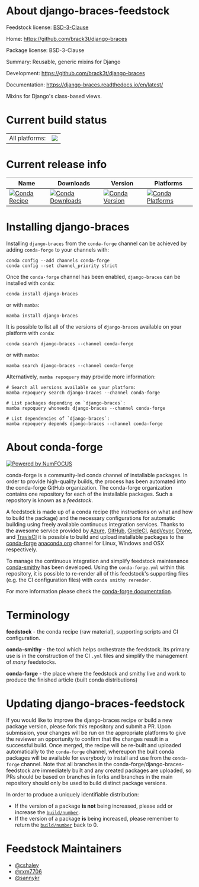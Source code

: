 About django-braces-feedstock
=============================

Feedstock license: [BSD-3-Clause](https://github.com/conda-forge/django-braces-feedstock/blob/main/LICENSE.txt)

Home: https://github.com/brack3t/django-braces

Package license: BSD-3-Clause

Summary: Reusable, generic mixins for Django 

Development: https://github.com/brack3t/django-braces

Documentation: https://django-braces.readthedocs.io/en/latest/

Mixins for Django's class-based views.


Current build status
====================


<table><tr><td>All platforms:</td>
    <td>
      <a href="https://dev.azure.com/conda-forge/feedstock-builds/_build/latest?definitionId=2880&branchName=main">
        <img src="https://dev.azure.com/conda-forge/feedstock-builds/_apis/build/status/django-braces-feedstock?branchName=main">
      </a>
    </td>
  </tr>
</table>

Current release info
====================

| Name | Downloads | Version | Platforms |
| --- | --- | --- | --- |
| [![Conda Recipe](https://img.shields.io/badge/recipe-django--braces-green.svg)](https://anaconda.org/conda-forge/django-braces) | [![Conda Downloads](https://img.shields.io/conda/dn/conda-forge/django-braces.svg)](https://anaconda.org/conda-forge/django-braces) | [![Conda Version](https://img.shields.io/conda/vn/conda-forge/django-braces.svg)](https://anaconda.org/conda-forge/django-braces) | [![Conda Platforms](https://img.shields.io/conda/pn/conda-forge/django-braces.svg)](https://anaconda.org/conda-forge/django-braces) |

Installing django-braces
========================

Installing `django-braces` from the `conda-forge` channel can be achieved by adding `conda-forge` to your channels with:

```
conda config --add channels conda-forge
conda config --set channel_priority strict
```

Once the `conda-forge` channel has been enabled, `django-braces` can be installed with `conda`:

```
conda install django-braces
```

or with `mamba`:

```
mamba install django-braces
```

It is possible to list all of the versions of `django-braces` available on your platform with `conda`:

```
conda search django-braces --channel conda-forge
```

or with `mamba`:

```
mamba search django-braces --channel conda-forge
```

Alternatively, `mamba repoquery` may provide more information:

```
# Search all versions available on your platform:
mamba repoquery search django-braces --channel conda-forge

# List packages depending on `django-braces`:
mamba repoquery whoneeds django-braces --channel conda-forge

# List dependencies of `django-braces`:
mamba repoquery depends django-braces --channel conda-forge
```


About conda-forge
=================

[![Powered by
NumFOCUS](https://img.shields.io/badge/powered%20by-NumFOCUS-orange.svg?style=flat&colorA=E1523D&colorB=007D8A)](https://numfocus.org)

conda-forge is a community-led conda channel of installable packages.
In order to provide high-quality builds, the process has been automated into the
conda-forge GitHub organization. The conda-forge organization contains one repository
for each of the installable packages. Such a repository is known as a *feedstock*.

A feedstock is made up of a conda recipe (the instructions on what and how to build
the package) and the necessary configurations for automatic building using freely
available continuous integration services. Thanks to the awesome service provided by
[Azure](https://azure.microsoft.com/en-us/services/devops/), [GitHub](https://github.com/),
[CircleCI](https://circleci.com/), [AppVeyor](https://www.appveyor.com/),
[Drone](https://cloud.drone.io/welcome), and [TravisCI](https://travis-ci.com/)
it is possible to build and upload installable packages to the
[conda-forge](https://anaconda.org/conda-forge) [anaconda.org](https://anaconda.org/)
channel for Linux, Windows and OSX respectively.

To manage the continuous integration and simplify feedstock maintenance
[conda-smithy](https://github.com/conda-forge/conda-smithy) has been developed.
Using the ``conda-forge.yml`` within this repository, it is possible to re-render all of
this feedstock's supporting files (e.g. the CI configuration files) with ``conda smithy rerender``.

For more information please check the [conda-forge documentation](https://conda-forge.org/docs/).

Terminology
===========

**feedstock** - the conda recipe (raw material), supporting scripts and CI configuration.

**conda-smithy** - the tool which helps orchestrate the feedstock.
                   Its primary use is in the construction of the CI ``.yml`` files
                   and simplify the management of *many* feedstocks.

**conda-forge** - the place where the feedstock and smithy live and work to
                  produce the finished article (built conda distributions)


Updating django-braces-feedstock
================================

If you would like to improve the django-braces recipe or build a new
package version, please fork this repository and submit a PR. Upon submission,
your changes will be run on the appropriate platforms to give the reviewer an
opportunity to confirm that the changes result in a successful build. Once
merged, the recipe will be re-built and uploaded automatically to the
`conda-forge` channel, whereupon the built conda packages will be available for
everybody to install and use from the `conda-forge` channel.
Note that all branches in the conda-forge/django-braces-feedstock are
immediately built and any created packages are uploaded, so PRs should be based
on branches in forks and branches in the main repository should only be used to
build distinct package versions.

In order to produce a uniquely identifiable distribution:
 * If the version of a package **is not** being increased, please add or increase
   the [``build/number``](https://docs.conda.io/projects/conda-build/en/latest/resources/define-metadata.html#build-number-and-string).
 * If the version of a package **is** being increased, please remember to return
   the [``build/number``](https://docs.conda.io/projects/conda-build/en/latest/resources/define-metadata.html#build-number-and-string)
   back to 0.

Feedstock Maintainers
=====================

* [@cshaley](https://github.com/cshaley/)
* [@rxm7706](https://github.com/rxm7706/)
* [@sannykr](https://github.com/sannykr/)

